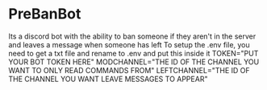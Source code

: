# PreBanBot
Its a discord bot with the ability to ban someone if they aren't in the server and leaves a message when someone has left
To setup the .env file, you need to get a txt file and rename to .env and put this inside it
TOKEN="PUT YOUR BOT TOKEN HERE"
MODCHANNEL="THE ID OF THE CHANNEL YOU WANT TO ONLY READ COMMANDS FROM"
LEFTCHANNEL="THE ID OF THE CHANNEL YOU WANT LEAVE MESSAGES TO APPEAR"

